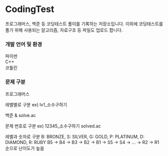 # CodingTest
프로그래머스, 백준 등 코딩테스트 풀이를 기록하는 저장소입니다.
이외에 코딩테스트를 풀기 위해 사용되는 알고리즘, 자료구조 등 파일도 업로드 합니다.

### 개발 언어 및 환경

파이썬
<br/>
C++
<br/>
코틀린

### 문제 구분

프로그래머스

레벨별로 구분
ex) lv1_소수구하기

백준 & solve.ac

문제 번호로 구분
ex) 12345_소수구하기
solved.ac

레벨과 숫자로 구분
B: BRONZE, S: SILVER, G: GOLD, P: PLATINUM, D: DIAMOND, R: RUBY
B5 -> B4 -> B3 -> B2 -> B1 -> S5 -> S4 -> ... -> R2 -> R1 순으로 난이도가 높음
